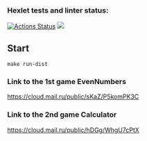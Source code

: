 ### Hexlet tests and linter status:
[![Actions Status](https://github.com/reshetovsn/java-project-61/workflows/hexlet-check/badge.svg)](https://github.com/reshetovsn/java-project-61/actions)
<a href="https://codeclimate.com/github/reshetovsn/java-project-61/maintainability"><img src="https://api.codeclimate.com/v1/badges/e65c9fd6c574a55be356/maintainability" /></a>
## Start
`make run-dist`
### Link to the 1st game EvenNumbers
https://cloud.mail.ru/public/sKaZ/P5komPK3C
### Link to the 2nd game Calculator
https://cloud.mail.ru/public/hDGg/WhgU7cPtX
